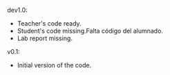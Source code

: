 dev1.0:
* Teacher's code ready.
* Student's code missing.Falta código del alumnado.
* Lab report missing.

v0.1:
* Initial version of the code.
